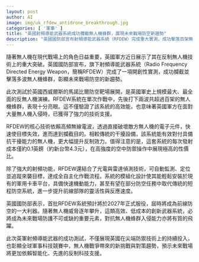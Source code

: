```yaml
---
layout: post
author: AI
image: img/uk_rfdew_antidrone_breakthrough.jpg
categories: [ '軍事' ]
title: "英國射頻導能武器系統成功攔截無人機蜂群，展現未來戰場防空新趨勢"
description: "英國國防部宣布射頻導能武器系統（RFDEW）完成重大實測，成功擊落百架無人機蜂群，標誌反制無人機技術取得突破，並預計於2027年服役，提升前線防空能力與作戰靈活性。"
---
```

隨著無人機在現代戰場上的角色日益重要，英國軍方近日展示了其在反制無人機技術上的重大突破。英國國防部宣布，旗下射頻導能武器系統（Radio Frequency Directed Energy Weapon，簡稱RFDEW）完成了一項開創性實測，成功攔截並擊落多波無人機蜂群，彰顯未來戰場防空的新趨勢。

此次測試於英國西威爾斯的馬諾比爾防空靶場展開，是英國軍史上規模最大、最全面的反無人機演練。RFDEW系統在單次作戰中，先後打下兩波共超過百架的無人機蜂群，表現十分亮眼。這不僅驗證了該系統的高效能，也意味著英國軍方在面對大量無人機入侵時，已獲得了強力的技術支援。

RFDEW的核心技術依賴高頻無線電波，透過直接破壞敵方無人機的電子元件，快速使目標失效，進而達到攔截目的。相較傳統的干擾設備，該系統能有效對付具備抗干擾能力的無人機，更大幅提升反制效力。值得注意的是，這套系統的每次發射成本僅約0.1英鎊（約新台幣4.3元），在高強度的空中防禦操作中展現極高的性價比。

除了強大的射頻功能，RFDEW還結合了光電與雷達偵測技術，可自動監測、定位並追蹤來襲目標，達成全自主化作戰流程。系統的模組化設計使其能輕鬆安裝於現有的軍用卡車平台，具備快速機動能力，甚至有望在部分防空任務中取代傳統的短程防空系統，進一步提升前線部隊的靈活性與反應速度。

英國國防部表示，首批RFDEW系統預計將於2027年正式服役，屆時將成為前線防空的一大利器。隨著無人機威脅逐年攀升，這類高效、低成本的創新武器系統，必將成為未來戰場防護不可或缺的重要元素，對抗無人機蜂群入侵能力亦將有質的飛躍。

此次英軍射頻導能武器的成功測試，不僅展現英國在尖端防禦技術上的持續投入，也彰顯全球軍事科技競賽中，無人機戰爭帶來的新挑戰與對策趨勢，預示未來戰場將更加依賴智能化、先進的反制科技支援。
